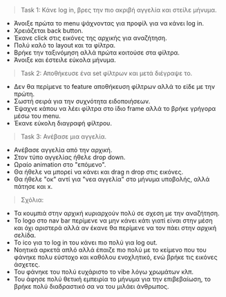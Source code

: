 >Task 1: Κάνε log in, βρες την πιο ακριβή αγγελία και στείλε μήνυμα.
* Άνοιξε πρώτα το menu ψάχνοντας για προφίλ για να κάνει log in.
* Χρειάζεται back button.
* Έκανε click στις εικόνες της αρχικής για αναζήτηση.
* Πολύ καλό το layout και τα φίλτρα.
* Βρήκε την ταξινόμηση αλλά πρώτα κοιτούσε στα φίλτρα.
* Άνοιξε και έστειλε εύκολα μήνυμα.

>Task 2: Αποθήκευσε ένα set φίλτρων και μετά διέγραψε το.
* Δεν θα περίμενε το feature αποθήκευση φίλτρων αλλά το είδε με την πρώτη.
* Σωστή σειρά για την συχνότητα ειδοποιήσεων.
* Έψαχνε κάπου να λέει φίλτρα στο ίδιο frame αλλά το βρήκε γρήγορα μέσω του menu.
* Έκανε εύκολη διαγραφή φίλτρου.

>Task 3: Ανέβασε μια αγγελία.
* Ανέβασε αγγελία από την αρχική.
* Στον τύπο αγγελίας ήθελε drop down.
* Ωραίο animation στο "επόμενο".
* Θα ήθελε να μπορεί να κάνει και drag n drop στις εικόνες.
* Θα ήθελε "οκ" αντί για "νεα αγγελία" στο μήνυμα υποβολής, αλλά πάτησε και x.

>Σχόλια:
* Τα κουμπιά στην αρχική κυριαρχούν πολύ σε σχεση με την αναζήτηση.
* Το logo στο nav bar περίμενε να μην κάνει κάτι γιατί είναι στην μέση και όχι αριστερά αλλά αν έκανε θα περίμενε να τον πάει στην αρχική σελίδα.
* Το ico για το log in του κάνει πιο πολύ για log out.
* Νοητικά αρκετά απλό αλλά έπαιζε πιο πολύ με το κείμενο που του φάνηκε πολυ εύστοχο και καθόλου ενοχλητικό, ενώ βρήκε τις εικόνες άσχετες. 
* Του φάνηκε του πολύ ευχάριστο το vibe λόγω χρωμάτων κλπ.
* Του άφησε πολύ θετική εμπειρία το μήνυμα για την επιβεβαίωση, το βρήκε πολύ διαδραστικό σα να του μιλάει άνθρωπος.
